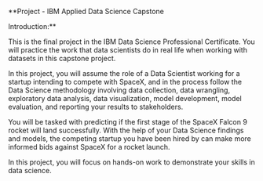 **Project - IBM Applied Data Science Capstone

Introduction:**

This is the final project in the IBM Data Science Professional Certificate. You will practice the work that data scientists do in real life when working with datasets in this capstone project.  

In this project, you will assume the role of a Data Scientist working for a startup intending to compete with SpaceX, and in the process follow the Data Science methodology involving data collection, data wrangling, exploratory data analysis, data visualization, model development, model evaluation, and reporting your results to stakeholders.  

You will be tasked with predicting if the first stage of the SpaceX Falcon 9 rocket will land successfully. With the help of your Data Science findings and models, the competing startup you have been hired by can make more informed bids against SpaceX for a rocket launch.  

In this project, you will focus on hands-on work to demonstrate your skills in data science.
